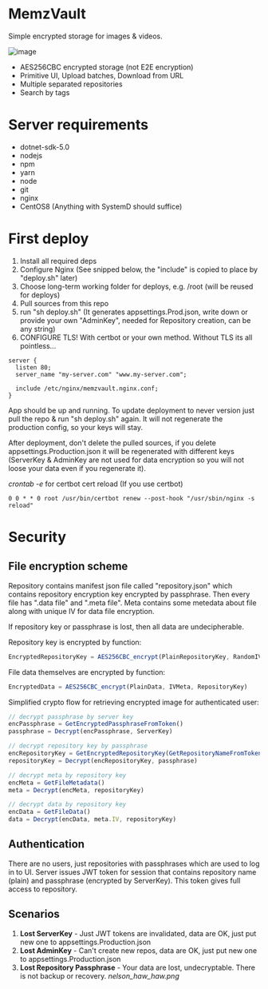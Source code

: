 # MemzVault

Simple encrypted storage for images & videos.

![image](https://user-images.githubusercontent.com/6241657/111897333-a1e9b780-8a1f-11eb-9b48-7b615d7175c1.png)

- AES256CBC encrypted storage (not E2E encryption)
- Primitive UI, Upload batches, Download from URL
- Multiple separated repositories
- Search by tags

# Server requirements
- dotnet-sdk-5.0
- nodejs
- npm
- yarn
- node
- git
- nginx
- CentOS8 (Anything with SystemD should suffice)

# First deploy
1. Install all required deps
2. Configure Nginx (See snipped below, the "include" is copied to place by "deploy.sh" later)
3. Choose long-term working folder for deploys, e.g. /root (will be reused for deploys)
4. Pull sources from this repo
5. run "sh deploy.sh" (It generates appsettings.Prod.json, write down or provide your own "AdminKey", needed for Repository creation, can be any string)
6. CONFIGURE TLS! With certbot or your own method. Without TLS its all pointless...

```nginx
server {
  listen 80;
  server_name "my-server.com" "www.my-server.com";

  include /etc/nginx/memzvault.nginx.conf;
}
```

App should be up and running. To update deployment to never version just pull the repo & run "sh deploy.sh" again. It will not regenerate the production config, so your keys will stay.

After deployment, don't delete the pulled sources, if you delete appsettings.Production.json it will be regenerated with different keys (ServerKey & AdminKey are not used for data encryption so you will not loose your data even if you regenerate it).

*crontab -e* for certbot cert reload (If you use certbot)
```cron
0 0 * * 0 root /usr/bin/certbot renew --post-hook "/usr/sbin/nginx -s reload"
```

# Security
## File encryption scheme
Repository contains manifest json file called "repository.json" which contains repository encryption key encrypted by passphrase.
Then every file has ".data file" and ".meta file". Meta contains some metedata about file along with unique IV for data file encryption.

If repository key or passphrase is lost, then all data are undecipherable.

Repository key is encrypted by function:
```js
EncryptedRepositoryKey = AES256CBC_encrypt(PlainRepositoryKey, RandomIV, Passphrase)
```

File data themselves are encrypted by function:
```js
EncryptedData = AES256CBC_encrypt(PlainData, IVMeta, RepositoryKey)
```

Simplified crypto flow for retrieving encrypted image for authenticated user:
```js
// decrypt passphrase by server key
encPassphrase = GetEncryptedPassphraseFromToken()
passphrase = Decrypt(encPassphrase, ServerKey)

// decrypt repository key by passphrase
encRepositoryKey = GetEncryptedRepositoryKey(GetRepositoryNameFromToken())
repositoryKey = Decrypt(encRepositoryKey, passphrase)

// decrypt meta by repository key
encMeta = GetFileMetadata()
meta = Decrypt(encMeta, repositoryKey)

// decrypt data by repository key
encData = GetFileData()
data = Decrypt(encData, meta.IV, repositoryKey)
```

## Authentication
There are no users, just repositories with passphrases which are used to log in to UI.
Server issues JWT token for session that contains repository name (plain) and passphrase (encrypted by ServerKey). 
This token gives full access to repository.

## Scenarios
1. **Lost ServerKey** - Just JWT tokens are invalidated, data are OK, just put new one to appsettings.Production.json
2. **Lost AdminKey** - Can't create new repos, data are OK, just put new one to appsettings.Production.json
3. **Lost Repository Passphrase** - Your data are lost, undecryptable. There is not backup or recovery. *nelson_haw_haw.png*

